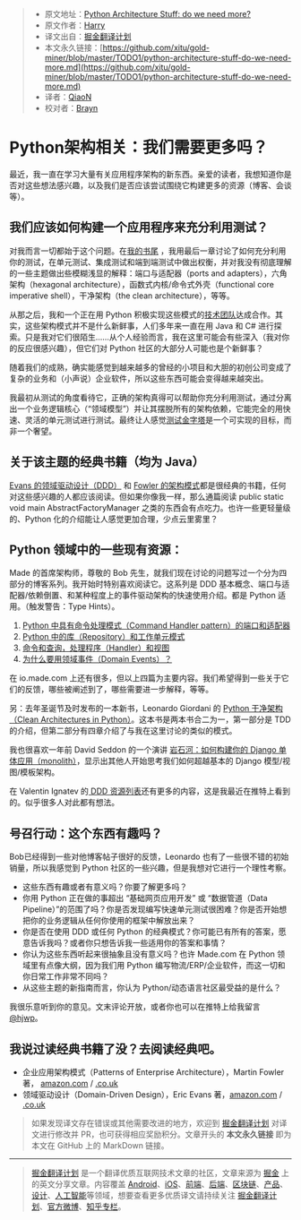 > * 原文地址：[Python Architecture Stuff: do we need more?](http://www.obeythetestinggoat.com/python-architecture-stuff-do-we-need-more.html)
> * 原文作者：[Harry](http://www.obeythetestinggoat.com/author/harry.html)
> * 译文出自：[掘金翻译计划](https://github.com/xitu/gold-miner)
> * 本文永久链接：[https://github.com/xitu/gold-miner/blob/master/TODO1/python-architecture-stuff-do-we-need-more.md](https://github.com/xitu/gold-miner/blob/master/TODO1/python-architecture-stuff-do-we-need-more.md)
> * 译者：[QiaoN](https://github.com/QiaoN)
> * 校对者：[Brayn](https://blog.brayn.top/)

# Python架构相关：我们需要更多吗？

最近，我一直在学习大量有关应用程序架构的新东西。亲爱的读者，我想知道你是否对这些想法感兴趣，以及我们是否应该尝试围绕它构建更多的资源（博客、会谈等）。

## 我们应该如何构建一个应用程序来充分利用测试？

对我而言一切都始于这个问题。在[我的书尾](https://www.obeythetestinggoat.com/book/chapter_hot_lava.html) ，我用最后一章讨论了如何充分利用你的测试，在单元测试、集成测试和端到端测试中做出权衡，并对我没有彻底理解的一些主题做出些模糊浅显的解释：端口与适配器（ports and adapters），六角架构（hexagonal architecture），函数式内核/命令式外壳（functional core imperative shell），干净架构（the clean architecture），等等。

从那之后，我和一个正在用 Python 积极实现这些模式的[技术团队](https://io.made.com/)达成合作。其实，这些架构模式并不是什么新鲜事，人们多年来一直在用 Java 和 C# 进行探索。只是我对它们很陌生……从个人经验而言，我在这里可能会有些深入（我对你的反应很感兴趣），但它们对 Python 社区的大部分人可能也是个新鲜事？

随着我们的成熟，确实能感觉到越来越多的曾经的小项目和大胆的初创公司变成了复杂的业务和（小声说）企业软件，所以这些东西可能会变得越来越突出。

我最初从测试的角度看待它，正确的架构真得可以帮助你充分利用测试，通过分离出一个业务逻辑核心（“领域模型”）并让其摆脱所有的架构依赖，它能完全的用快速、灵活的单元测试进行测试。最终让人感觉[测试金字塔](https://martinfowler.com/articles/practical-test-pyramid.html)是一个可实现的目标，而非一个奢望。

## 关于该主题的经典书籍（均为 Java）

[Evans 的领域驱动设计（DDD）](https://domainlanguage.com/ddd/) 和 [Fowler 的架构模式](https://www.martinfowler.com/books/eaa.html)都是很经典的书籍，任何对这些感兴趣的人都应该阅读。但如果你像我一样，那么通篇阅读 public static void main AbstractFactoryManager 之类的东西会有点吃力。也许一些更轻量级的、Python 化的介绍能让人感觉更加合理，少点云里雾里？

## Python 领域中的一些现有资源：

Made 的首席架构师，尊敬的 Bob 先生，就我们现在讨论的问题写过一个分为四部分的博客系列。我开始时特别喜欢阅读它。这系列是 DDD 基本概念、端口与适配器/依赖倒置、和某种程度上的事件驱动架构的快速使用介绍。都是 Python 适用。（触发警告：Type Hints）。

1.  [Python 中具有命令处理模式（Command Handler pattern）的端口和适配器](https://io.made.com/introducing-command-handler/)
2.  [Python 中的库（Repository）和工作单元模式](https://io.made.com/repository-and-unit-of-work-pattern-in-python/)
3.  [命令和查询，处理程序（Handler）和视图](https://io.made.com/commands-and-queries-handlers-and-views/)
4.  [为什么要用领域事件（Domain Events）？](https://io.made.com/why-use-domain-events/)

在 io.made.com 上还有很多，但以上四篇为主要内容。我们希望得到一些关于它们的反馈，哪些被阐述到了，哪些需要进一步解释，等等。

另：去年圣诞节及时发布的一本新书，Leonardo Giordani 的 [Python 干净架构（Clean Architectures in Python）](https://leanpub.com/clean-architectures-in-python)。这本书是两本书合二为一，第一部分是 TDD 的介绍，但第二部分有四章介绍了与我在这里讨论的类似的模式。

我也很喜欢一年前 David Seddon 的一个演讲 [岩石河：如何构建你的 Django 单体应用（monolith）](http://seddonym.me/talks/2017-12-12-rocky-river/)，显示出其他人开始思考我们如何超越基本的 Django 模型/视图/模板架构。

在 Valentin Ignatev 的[ DDD 资源列表](https://github.com/valignatev/ddd-dynamic)还有更多的内容，这是我最近在推特上看到的。似乎很多人对此都有想法。

## 号召行动：这个东西有趣吗？

Bob已经得到一些对他博客帖子很好的反馈，Leonardo 也有了一些很不错的初始销量，所以我感觉到 Python 社区的一些兴趣，但是我想对它进行一个理性考察。

*   这些东西有趣或者有意义吗？你要了解更多吗？
*   你用 Python 正在做的事超出 “基础网页应用开发” 或 “数据管道（Data Pipeline）”的范围了吗？你是否发现编写快速单元测试很困难？你是否开始想把你的业务逻辑从任何你使用的框架中解放出来？
*   你是否在使用 DDD 或任何 Python 的经典模式？你可能已有所有的答案，愿意告诉我吗？或者你只想告诉我一些适用你的答案和事情？
*   你认为这些东西听起来很抽象且没有意义吗？也许 Made.com 在 Python 领域里有点像大纲，因为我们用 Python 编写物流/ERP/企业软件，而这一切和你日常工作非常不同吗？
*   从这些主题的新指南而言，你认为 Python/动态语言社区最受益的是什么？

我很乐意听到你的意见。文末评论开放，或者你也可以在推特上给我留言[@hjwp](https://twitter.com/hjwp)。

## 我说过读经典书籍了没？去阅读经典吧。

*   企业应用架构模式（Patterns of Enterprise Architecture），Martin Fowler 著， [amazon.com](https://amzn.to/2U6HTZN) / [.co.uk](https://amzn.to/2R0WkN3)  
*   领域驱动设计（Domain-Driven Design），Eric Evans 著，[amazon.com](https://amzn.to/2U6HTZN) / [.co.uk](https://amzn.to/2R0WkN3)

> 如果发现译文存在错误或其他需要改进的地方，欢迎到 [掘金翻译计划](https://github.com/xitu/gold-miner) 对译文进行修改并 PR，也可获得相应奖励积分。文章开头的 **本文永久链接** 即为本文在 GitHub 上的 MarkDown 链接。

---

> [掘金翻译计划](https://github.com/xitu/gold-miner) 是一个翻译优质互联网技术文章的社区，文章来源为 [掘金](https://juejin.im) 上的英文分享文章。内容覆盖 [Android](https://github.com/xitu/gold-miner#android)、[iOS](https://github.com/xitu/gold-miner#ios)、[前端](https://github.com/xitu/gold-miner#前端)、[后端](https://github.com/xitu/gold-miner#后端)、[区块链](https://github.com/xitu/gold-miner#区块链)、[产品](https://github.com/xitu/gold-miner#产品)、[设计](https://github.com/xitu/gold-miner#设计)、[人工智能](https://github.com/xitu/gold-miner#人工智能)等领域，想要查看更多优质译文请持续关注 [掘金翻译计划](https://github.com/xitu/gold-miner)、[官方微博](http://weibo.com/juejinfanyi)、[知乎专栏](https://zhuanlan.zhihu.com/juejinfanyi)。
